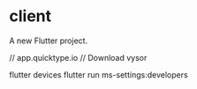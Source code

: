 # client

A new Flutter project.

// app.quicktype.io
// Download vysor

flutter devices
flutter run
ms-settings:developers